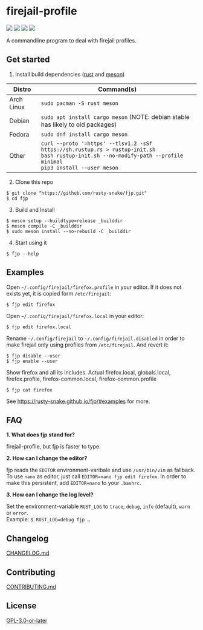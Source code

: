 firejail-profile
================

![](https://github.com/rusty-snake/fjp/workflows/Rust/badge.svg)
![](https://img.shields.io/badge/rustc-1.45+-blue.svg?logo=rust)
![](https://img.shields.io/github/license/rusty-snake/fjp.svg?color=darkred&logo=gnu)
![](https://badgen.net/badge/maintenance/actively-developed/00D000)

A commandline program to deal with firejail profiles.

Get started
-----------

1. Install build dependencies
([rust](https://www.rust-lang.org/tools/install) and
[meson](https://mesonbuild.com/Getting-meson.html))

| Distro | Command(s) |
| ------ | ---------- |
| Arch Linux | `sudo pacman -S rust meson` |
| Debian | `sudo apt install cargo meson` (NOTE: debian stable has likely to old packages) |
| Fedora | `sudo dnf install cargo meson` |
| Other | `curl --proto '=https' --tlsv1.2 -sSf https://sh.rustup.rs > rustup-init.sh`<br>`bash rustup-init.sh --no-modify-path --profile minimal`<br>`pip3 install --user meson` |

2. Clone this repo

```
$ git clone "https://github.com/rusty-snake/fjp.git"
$ cd fjp
```

3. Build and Install

```
$ meson setup --buildtype=release _builddir
$ meson compile -C _builddir
$ sudo meson install --no-rebuild -C _builddir
```

4. Start using it

```
$ fjp --help
```


Examples
--------

Open `~/.config/firejail/firefox.profile` in your editor. If it does not exists yet, it is copied form `/etc/firejail`:

    $ fjp edit firefox

Open `~/.config/firejail/firefox.local` in your editor:

    $ fjp edit firefox.local

Rename `~/.config/firejail` to `~/.config/firejail.disabled` in order to make firejail only using profiles from `/etc/firejail`. And revert it:

    $ fjp disable --user
    $ fjp enable --user

Show firefox and all its includes. Actual firefox.local, globals.local, firefox.profile, firefox-common.local, firefox-common.profile

    $ fjp cat firefox

See <https://rusty-snake.github.io/fjp/#examples> for more.

FAQ
---

**1. What does fjp stand for?**

firejail-profile, but fjp is faster to type.

**2. How can I change the editor?**

fjp reads the `EDITOR` environment-varibale and use `/usr/bin/vim` as fallback.
To use `nano` as editor, just call `EDITOR=nano fjp edit firefox`. In order to make this
persistent, add `EDITOR=nano` to your `.bashrc`.

**3. How can I change the log level?**

Set the environment-variable `RUST_LOG` to `trace`, `debug`, `info` (default), `warn` or `error`.  
Example: `$ RUST_LOG=debug fjp …`

Changelog
---------

[CHANGELOG.md](CHANGELOG.md)

Contributing
------------

[CONTRIBUTING.md](CONTRIBUTING.md)

License
-------

[GPL-3.0-or-later](COPYING)
